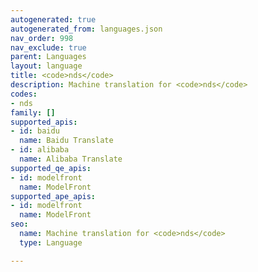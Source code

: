 ```yaml
---
autogenerated: true
autogenerated_from: languages.json
nav_order: 998
nav_exclude: true
parent: Languages
layout: language
title: <code>nds</code>
description: Machine translation for <code>nds</code>
codes:
- nds
family: []
supported_apis:
- id: baidu
  name: Baidu Translate
- id: alibaba
  name: Alibaba Translate
supported_qe_apis:
- id: modelfront
  name: ModelFront
supported_ape_apis:
- id: modelfront
  name: ModelFront
seo:
  name: Machine translation for <code>nds</code>
  type: Language

---
```


